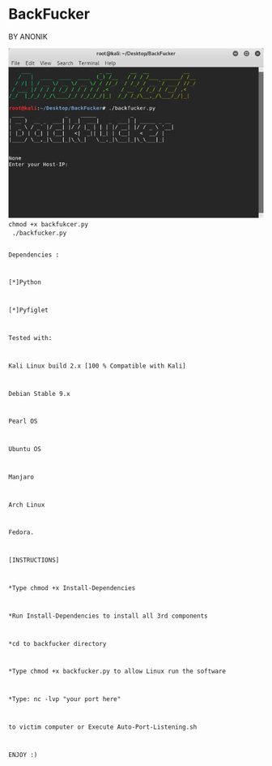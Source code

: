 # BackFucker

  BY ANONIK 
  
  
<img src = "https://github.com/anonik9900/BackFucker/blob/master/Screenshot%20from%202019-11-04%2020-34-17.png?raw=true">
  <code> chmod +x backfukcer.py </code>
  <br>
  <code> ./backfucker.py




Dependencies :

[*]Python

[*]Pyfiglet

Tested with:

Kali Linux build 2.x [100 % Compatible with Kali]


Debian Stable 9.x


Pearl OS


Ubuntu OS


Manjaro


Arch Linux


Fedora.


[INSTRUCTIONS]

*Type chmod +x Install-Dependencies

*Run Install-Dependencies to install all 3rd components

*cd to backfucker directory

*Type chmod +x backfucker.py to allow Linux run the software

*Type:  nc -lvp "your port here"

  to victim computer or Execute Auto-Port-Listening.sh

ENJOY :)


